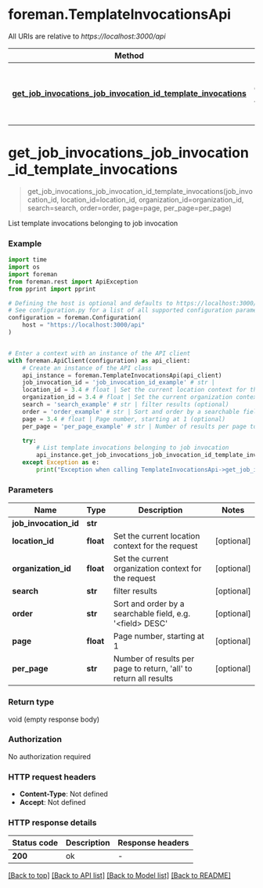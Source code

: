 # foreman.TemplateInvocationsApi

All URIs are relative to *https://localhost:3000/api*

Method | HTTP request | Description
------------- | ------------- | -------------
[**get_job_invocations_job_invocation_id_template_invocations**](TemplateInvocationsApi.md#get_job_invocations_job_invocation_id_template_invocations) | **GET** /job_invocations/{job_invocation_id}/template_invocations | List template invocations belonging to job invocation


# **get_job_invocations_job_invocation_id_template_invocations**
> get_job_invocations_job_invocation_id_template_invocations(job_invocation_id, location_id=location_id, organization_id=organization_id, search=search, order=order, page=page, per_page=per_page)

List template invocations belonging to job invocation

### Example


```python
import time
import os
import foreman
from foreman.rest import ApiException
from pprint import pprint

# Defining the host is optional and defaults to https://localhost:3000/api
# See configuration.py for a list of all supported configuration parameters.
configuration = foreman.Configuration(
    host = "https://localhost:3000/api"
)


# Enter a context with an instance of the API client
with foreman.ApiClient(configuration) as api_client:
    # Create an instance of the API class
    api_instance = foreman.TemplateInvocationsApi(api_client)
    job_invocation_id = 'job_invocation_id_example' # str | 
    location_id = 3.4 # float | Set the current location context for the request (optional)
    organization_id = 3.4 # float | Set the current organization context for the request (optional)
    search = 'search_example' # str | filter results (optional)
    order = 'order_example' # str | Sort and order by a searchable field, e.g. '<field> DESC' (optional)
    page = 3.4 # float | Page number, starting at 1 (optional)
    per_page = 'per_page_example' # str | Number of results per page to return, 'all' to return all results (optional)

    try:
        # List template invocations belonging to job invocation
        api_instance.get_job_invocations_job_invocation_id_template_invocations(job_invocation_id, location_id=location_id, organization_id=organization_id, search=search, order=order, page=page, per_page=per_page)
    except Exception as e:
        print("Exception when calling TemplateInvocationsApi->get_job_invocations_job_invocation_id_template_invocations: %s\n" % e)
```



### Parameters


Name | Type | Description  | Notes
------------- | ------------- | ------------- | -------------
 **job_invocation_id** | **str**|  | 
 **location_id** | **float**| Set the current location context for the request | [optional] 
 **organization_id** | **float**| Set the current organization context for the request | [optional] 
 **search** | **str**| filter results | [optional] 
 **order** | **str**| Sort and order by a searchable field, e.g. &#39;&lt;field&gt; DESC&#39; | [optional] 
 **page** | **float**| Page number, starting at 1 | [optional] 
 **per_page** | **str**| Number of results per page to return, &#39;all&#39; to return all results | [optional] 

### Return type

void (empty response body)

### Authorization

No authorization required

### HTTP request headers

 - **Content-Type**: Not defined
 - **Accept**: Not defined

### HTTP response details

| Status code | Description | Response headers |
|-------------|-------------|------------------|
**200** | ok |  -  |

[[Back to top]](#) [[Back to API list]](../README.md#documentation-for-api-endpoints) [[Back to Model list]](../README.md#documentation-for-models) [[Back to README]](../README.md)

